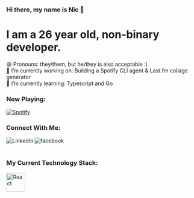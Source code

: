 ### Hi there, my name is Nic 👋
# I am a 26 year old, non-binary developer.

😄 Pronouns: they/them, but he/they is also acceptable :) <br />
🔭 I’m currently working on: Building a Spotify CLI agent & Last.fm collage generator <br />
🌱 I’m currently learning: Typescript and Go <br />

### Now Playing:
[![Spotify](https://novatorem-ochre.vercel.app/api/spotify)](https://open.spotify.com/user/amodernmystery)


### Connect With Me:

[<img align="left" alt="LinkedIn" src="https://img.shields.io/badge/linkedin-%230077B5.svg?&style=for-the-badge&logo=linkedin&logoColor=white" />][linkedin]
[<img align="left" alt="facebook" src="https://img.shields.io/badge/facebook-%231877F2.svg?&style=for-the-badge&logo=facebook&logoColor=white" />][facebook]

<br />
<br />

### My Current Technology Stack:

<img align="left" alt="React" width="50px" src="https://cdn.jsdelivr.net/npm/simple-icons@3.12.4/icons/react.svg" />


[blog]: https://dev.to/nicfitzgerald
[linkedin]: https://linkedin.com/in/nicfitzgerald/
[facebook]: https://www.facebook.com/nicfitzgerald378/

<!--
**nicfitzgerald/nicfitzgerald** is a ✨ _special_ ✨ repository because its `README.md` (this file) appears on your GitHub profile.

Here are some ideas to get you started:

- 🔭 I’m currently working on ...
- 🌱 I’m currently learning ...
- 👯 I’m looking to collaborate on ...
- 🤔 I’m looking for help with ...
- 💬 Ask me about ...
- 📫 How to reach me: ...
- 😄 Pronouns: ...
- ⚡ Fun fact: ...
-->
